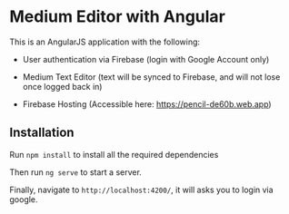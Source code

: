 # Medium Editor with Angular

This is an AngularJS application with the following:

- User authentication via Firebase (login with Google Account only)

- Medium Text Editor (text will be synced to Firebase, and will not lose once logged back in)

- Firebase Hosting (Accessible here: https://pencil-de60b.web.app)

## Installation

Run `npm install` to install all the required dependencies

Then run `ng serve` to start a server.

Finally, navigate to `http://localhost:4200/`, it will asks you to login via google.

